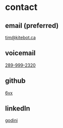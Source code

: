 # contact

## email (preferred)
tim@kitebot.ca

## voicemail 
[289-999-2320](tel:2899992320)

## github
[6vx](https://github.com/6vx)

## linkedIn
[godini](https://www.linkedin.com/in/godini/)